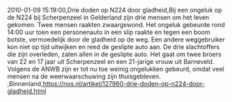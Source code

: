 2010-01-09 15:19:00,Drie doden op N224 door gladheid,Bij een ongeluk op de N224 bij Scherpenzeel in Gelderland zijn drie mensen om het leven gekomen. Twee mensen raakten zwaargewond. Het ongeluk gebeurde rond 14:00 uur toen een personenauto in een slip raakte en tegen een boom botste, vermoedelijk door de gladheid op de weg. Een andere weggebruiker kon niet op tijd uitwijken en reed de geslipte auto aan. De drie slachtoffers die zijn overleden, zaten allen in de geslipte auto. Het gaat om twee broers van 22 en 17 jaar uit Scherpenzeel en een 21-jarige vrouw uit Barneveld. Volgens de ANWB zijn er tot nu toe weinig ongelukken gebeurd, omdat veel mensen na de weerwaarschuwing zijn thuisgebleven. ,Binnenland,https://nos.nl/artikel/127960-drie-doden-op-n224-door-gladheid.html